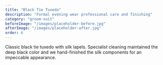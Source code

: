 ```yaml
---
title: "Black Tie Tuxedo"
description: "Formal evening wear professional care and finishing"
category: "groom-suit"
beforeImage: "/images/placeholder-before.jpg"
afterImage: "/images/placeholder-after.jpg"
order: 6
---
```


Classic black tie tuxedo with silk lapels. Specialist cleaning maintained the deep black color and we hand-finished the silk components for an impeccable appearance.
